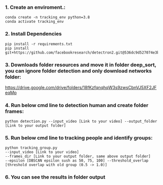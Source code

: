 ### 1. Create an enviroment.:
```
conda create -n tracking_env python=3.8
conda activate tracking_env
```

### 2. Install Dependencies
```
pip install -r requirements.txt
pip install git+https://github.com/facebookresearch/detectron2.git@536dc9d527074e3b15df5f6677ffe1f4e104a4ab
```

### 3. Downloads folder resources and move it in folder deep_sort, you can ignore folder detection and only download networks folder:
https://drive.google.com/drive/folders/18fKzfqnqhqW3s9zwsCbnVJ5XF2JFeqMp
### 4. Run below cmd line to detection human and create folder frames:
```
python detection.py --input_video [Link to your video] --output_folder [Link to your output folder]
```
### 5. Run below cmd line to tracking people and identify groups:
```
python tracking_group.py 
--input_video [Link to your video] 
--frames_dir [Link to your output folder, same above output folder] 
--epsilon [DBSCAN epsilon sush as 50, 75, 100] --threshold_overlap [threshold overlap with old group (0.5 -> 1.0)]
```
### 6. You can see the results in folder output

